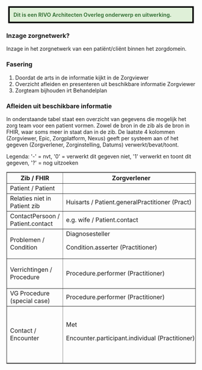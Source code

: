 <div style="margin: 5px; padding: 10px; color: #3c763d; background-color: #dff0d8; border: 4px solid black;">
<b>Dit is een RIVO Architecten Overleg onderwerp en uitwerking.</b>
</div>

### Inzage zorgnetwerk?

Inzage in het zorgnetwerk van een patiënt/cliënt binnen het zorgdomein.

### Fasering

1. Doordat de arts in de informatie kijkt in de Zorgviewer
1. Overzicht afleiden en presenteren uit beschikbare informatie Zorgviewer
1. Zorgteam bijhouden irt Behandelplan

### Afleiden uit beschikbare informatie

In onderstaande tabel staat een overzicht van gegevens die mogelijk het zorg team voor een patient vormen. Zowel de bron in de zib als de bron in FHIR, waar soms meer in staat dan in de zib.
De laatste 4 kolommen (Zorgviewer, Epic, Zorgplatform, Nexus) geeft per systeem aan of het gegeven (Zorgverlener, Zorginstelling, Datums) verwerkt/bevat/toont.

Legenda: '-' = nvt, '0' = verwerkt dit gegeven niet, '1' verwerkt en toont dit gegeven, '?' = nog uitzoeken

<table border="1" cellpadding="5">
<tr><th>Zib / FHIR</th>
<th>Zorgverlener</th>
<th>Zorginstelling</th>
<th>Datums</th>
<th>Zorgviewer</th>
<th>Epic</th>
<th>Zorgplatform</th>
<th>Nexus</th></tr>
<tr><td>Patient / Patient</td>
<td></td>
<td></td>
<td></td>
<td>1--</td>
<td>1--</td>
<td>1--</td>
<td>1--</td></tr>
<tr><td>Relaties niet in Patient zib</td>
<td>Huisarts / Patient.generalPractitioner (Pract)</td>
<td>Houder van het dossier / Patient.managingOrganization (Org) 
</td>
<td>nvt</td>
<td>01-</td>
<td>11-</td>
<td>11-</td>
<td>11-</td></tr>
<tr><td>ContactPersoon / Patient.contact</td>
<td>e.g. wife / Patient.contact</td>
<td>nvt</td>
<td>nvt</td>
<td>0--</td>
<td>1--</td>
<td>1--</td>
<td>1--</td>
</tr><tr><td>
Problemen / Condition 
</td>
<td>
Diagnosesteller 

Condition.asserter (Practitioner) 
</td>
<td></td>
<td>
Diagnosestelling 

Condition.assertedDate 
</td>
<td>0-0</td>
<td>0-1</td>
<td>1-1</td>
<td>0-0</td></tr>
<tr><td>Verrichtingen / Procedure</td>
<td>Procedure.performer (Practitioner)</td>
<td>
Procedure.performer (Location) 

(N.B. Epic/ZP use Performer.location) 
</td>
<td>Procedure.performedDateTime</td>
<td>111</td>
<td>111</td>
<td>111</td>
<td>111</td></tr>
<tr><td>VG Procedure (special case)</td>
<td>Procedure.performer (Practitioner)</td>
<td>Procedure.performer (Location)</td>
<td>Procedure.performedDateTime</td>
<td>111</td>
<td>1</td>
<td>???</td>
<td>???</td></tr>
<tr><td>
Contact / Encounter 
</td>
<td>
Met 

Encounter.participant.individual (Practitioner) 
</td>
<td>
Locatie 

Encounter.serviceProvider (Organization) 

(Epic uses Encounter.location) 

UMCGheeft ook nog afdeling als 2de locatie! 
</td>
<td>Encounter.period</td>
<td>0</td>
<td>111</td>
<td>111</td>
<td>111</td></tr>
</table>